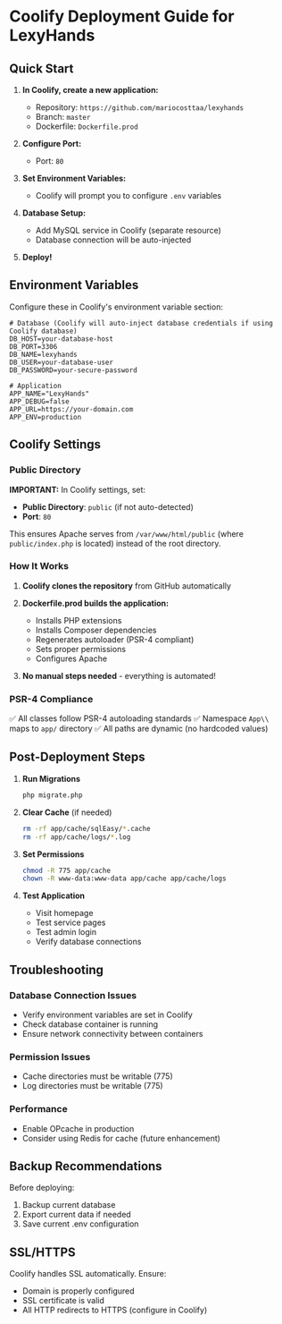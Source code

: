# Coolify Deployment Guide for LexyHands

## Quick Start

1. **In Coolify, create a new application:**
   - Repository: `https://github.com/mariocosttaa/lexyhands`
   - Branch: `master`
   - Dockerfile: `Dockerfile.prod`

2. **Configure Port:**
   - Port: `80`

3. **Set Environment Variables:**
   - Coolify will prompt you to configure `.env` variables

4. **Database Setup:**
   - Add MySQL service in Coolify (separate resource)
   - Database connection will be auto-injected

5. **Deploy!**

## Environment Variables

Configure these in Coolify's environment variable section:
```env
# Database (Coolify will auto-inject database credentials if using Coolify database)
DB_HOST=your-database-host
DB_PORT=3306
DB_NAME=lexyhands
DB_USER=your-database-user
DB_PASSWORD=your-secure-password

# Application
APP_NAME="LexyHands"
APP_DEBUG=false
APP_URL=https://your-domain.com
APP_ENV=production
```

## Coolify Settings

### Public Directory
**IMPORTANT:** In Coolify settings, set:
- **Public Directory**: `public` (if not auto-detected)
- **Port**: `80`

This ensures Apache serves from `/var/www/html/public` (where `public/index.php` is located) instead of the root directory.

### How It Works

1. **Coolify clones the repository** from GitHub automatically
2. **Dockerfile.prod builds the application:**
   - Installs PHP extensions
   - Installs Composer dependencies
   - Regenerates autoloader (PSR-4 compliant)
   - Sets proper permissions
   - Configures Apache

3. **No manual steps needed** - everything is automated!

### PSR-4 Compliance
✅ All classes follow PSR-4 autoloading standards
✅ Namespace `App\\` maps to `app/` directory
✅ All paths are dynamic (no hardcoded values)

## Post-Deployment Steps

1. **Run Migrations**
   ```bash
   php migrate.php
   ```

2. **Clear Cache** (if needed)
   ```bash
   rm -rf app/cache/sqlEasy/*.cache
   rm -rf app/cache/logs/*.log
   ```

3. **Set Permissions**
   ```bash
   chmod -R 775 app/cache
   chown -R www-data:www-data app/cache app/cache/logs
   ```

4. **Test Application**
   - Visit homepage
   - Test service pages
   - Test admin login
   - Verify database connections

## Troubleshooting

### Database Connection Issues
- Verify environment variables are set in Coolify
- Check database container is running
- Ensure network connectivity between containers

### Permission Issues
- Cache directories must be writable (775)
- Log directories must be writable (775)

### Performance
- Enable OPcache in production
- Consider using Redis for cache (future enhancement)

## Backup Recommendations

Before deploying:
1. Backup current database
2. Export current data if needed
3. Save current .env configuration

## SSL/HTTPS

Coolify handles SSL automatically. Ensure:
- Domain is properly configured
- SSL certificate is valid
- All HTTP redirects to HTTPS (configure in Coolify)

